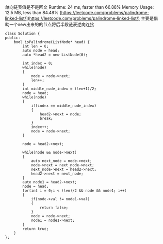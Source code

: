 单向链表值是不是回文
Runtime: 24 ms, faster than 66.88%
Memory Usage: 12.5 MB, less than 84.48%
[https://leetcode.com/problems/palindrome-linked-list/](https://leetcode.com/problems/palindrome-linked-list/)
主要是借助一个new出来的的节点将后半段链表逆向连接
```
class Solution {
public:
    bool isPalindrome(ListNode* head) {
        int len = 0;
        auto node = head;
        auto *head2 = new ListNode(0);

        int index = 0;
        while(node)
        {
            node = node->next;
            len++;
        }
        int middle_node_index = (len+1)/2;
        node = head;
        while(node)
        {
            if(index == middle_node_index)
            {
                head2->next = node;
                break;
            }
            index++;
            node = node->next;
        }

        node = head2->next;

        while(node && node->next)
        {
            auto next_node = node->next;
            node->next = next_node->next;
            next_node->next = head2->next;
            head2->next = next_node;
        }
        auto node1 = head2->next;
        node = head;
        for(int i = 0;i < (len)/2 && node && node1; i++)
        {
            if(node->val != node1->val)
            {
                return false;
            }
            node = node->next;
            node1 = node1->next;
        }
        return true;
    }
};
```
